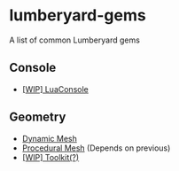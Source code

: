 # lumberyard-gems
A list of common Lumberyard gems

## Console
* [[WIP] LuaConsole](https://forums.awsgametech.com/t/howto-execute-console-commands-from-lua/3070)

## Geometry

* [Dynamic Mesh](https://bitbucket.org/petrocket/dynamicmesh/src/master/)
* [Procedural Mesh](https://bitbucket.org/petrocket/proceduralmesh/src/master/) (Depends on previous)
* [[WIP] Toolkit(?)](https://bitbucket.org/petrocket/toolkit/src/master/)
